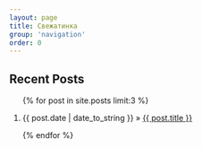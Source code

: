 ```yaml
---
layout: page
title: Свежатинка
group: 'navigation'
order: 0
---
```

<h2>Recent Posts</h2>
<ol class="posts">
    {% for post in site.posts limit:3 %}
    <li><p><span>{{ post.date | date_to_string }}</span> &raquo; <a href="{{ post.url }}">{{ post.title }}</a></p></li>
    {% endfor %}
</ol>

